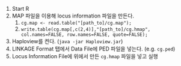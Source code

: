 1. Start R
2. MAP 파일을 이용해 locus information 파일을 만든다.
   1. `cg.map <- read.table("[path_to]/cg.map");`
   2. `write.table(cg.map[,c(2,4)],"[path_to]/cg.hmap", col.names=FALSE, row.names=FALSE, quote=FALSE);`
3. Haploview를 켠다. (`java -jar Haploview.jar`)
4. LINKAGE Format 탭에서 Data File에 PED 파일을 넣는다. (e.g. `cg.ped`)
5. Locus Information File에 위에서 만든 `cg.hmap` 파일을 넣고 실행

